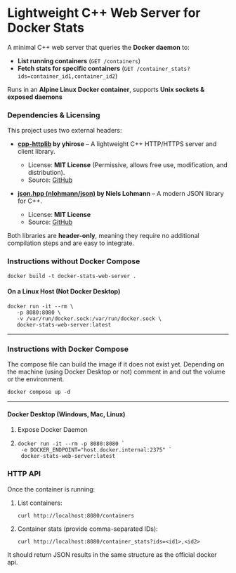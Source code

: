 # Lightweight C++ Web Server for Docker Stats
A minimal C++ web server that queries the **Docker daemon** to:

- **List running containers** (`GET /containers`)
- **Fetch stats for specific containers** (`GET /container_stats?ids=container_id1,container_id2`)

Runs in an **Alpine Linux Docker container**, supports **Unix sockets & exposed daemons**

### Dependencies & Licensing

This project uses two external headers:

- **[cpp-httplib](https://github.com/yhirose/cpp-httplib) by yhirose** – A lightweight C++ HTTP/HTTPS server and client library.
   - License: **MIT License** (Permissive, allows free use, modification, and distribution).
   - Source: [GitHub](https://github.com/yhirose/cpp-httplib)

- **[json.hpp (nlohmann/json)](https://github.com/nlohmann/json) by Niels Lohmann** – A modern JSON library for C++.
   - License: **MIT License**
   - Source: [GitHub](https://github.com/nlohmann/json)

Both libraries are **header-only**, meaning they require no additional compilation steps and are easy to integrate.

### Instructions without Docker Compose

```shell
docker build -t docker-stats-web-server .
```

#### On a Linux Host (Not Docker Desktop)

```shell
docker run -it --rm \
   -p 8080:8080 \
   -v /var/run/docker.sock:/var/run/docker.sock \
   docker-stats-web-server:latest
```

---

### Instructions with Docker Compose

The compose file can build the image if it does not exist yet. Depending on the machine
(using Docker Desktop or not) comment in and out the volume or the environment.

```shell
docker compose up -d
```

---

#### Docker Desktop (Windows, Mac, Linux)

1. Expose Docker Daemon
2. ```shell
   docker run -it --rm -p 8080:8080 `
    -e DOCKER_ENDPOINT="host.docker.internal:2375" `
    docker-stats-web-server:latest
    ```

### HTTP API

Once the container is running:

1. List containers:
    ```shell
    curl http://localhost:8080/containers
    ```

2. Container stats (provide comma-separated IDs):
    ```shell
    curl http://localhost:8080/container_stats?ids=<id1>,<id2>
    ```

It should return JSON results in the same structure as the official docker api.
